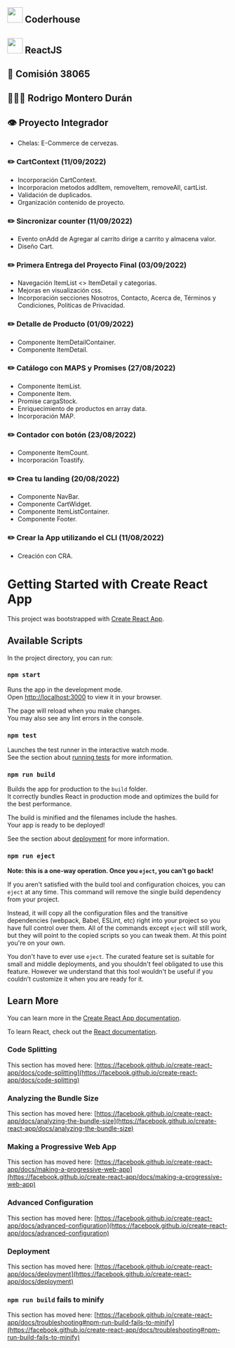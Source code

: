 ## <img src="https://user-images.githubusercontent.com/103367542/170897064-db2db840-0d26-402a-b3bc-3c3f27df5f4f.png" width="35"> Coderhouse
## <img src="https://upload.wikimedia.org/wikipedia/commons/thumb/4/47/React.svg/1200px-React.svg.png" width="35"> ReactJS
## 🏫 Comisión 38065
## 👨🏻‍🎓 Rodrigo Montero Durán
## 👁 Proyecto Integrador
- Chelas: E-Commerce de cervezas.
### ✏️ CartContext (11/09/2022)
- Incorporación CartContext.
- Incorporacion metodos addItem, removeItem, removeAll, cartList.
- Validación de duplicados.
- Organización contenido de proyecto.
### ✏️ Sincronizar counter (11/09/2022)
- Evento onAdd de Agregar al carrito dirige a carrito y almacena valor.
- Diseño Cart.
### ✏️ Primera Entrega del Proyecto Final (03/09/2022)
- Navegación ItemList <> ItemDetail y categorias.
- Mejoras en visualización css.
- Incorporación secciones Nosotros, Contacto, Acerca de, Términos y Condiciones, Politicas de Privacidad.
### ✏️ Detalle de Producto (01/09/2022)
- Componente ItemDetailContainer.
- Componente ItemDetail.
### ✏️ Catálogo con MAPS y Promises (27/08/2022)
- Componente ItemList.
- Componente Item.
- Promise cargaStock.
- Enriquecimiento de productos en array data.
- Incorporación MAP.
### ✏️ Contador con botón (23/08/2022)
- Componente ItemCount.
- Incorporación Toastify.
### ✏️ Crea tu landing (20/08/2022)
- Componente NavBar.
- Componente CartWidget.
- Componente ItemListContainer.
- Componente Footer.
### ✏️ Crear la App utilizando el CLI (11/08/2022)
- Creación con CRA.

# Getting Started with Create React App

This project was bootstrapped with [Create React App](https://github.com/facebook/create-react-app).

## Available Scripts

In the project directory, you can run:

### `npm start`

Runs the app in the development mode.\
Open [http://localhost:3000](http://localhost:3000) to view it in your browser.

The page will reload when you make changes.\
You may also see any lint errors in the console.

### `npm test`

Launches the test runner in the interactive watch mode.\
See the section about [running tests](https://facebook.github.io/create-react-app/docs/running-tests) for more information.

### `npm run build`

Builds the app for production to the `build` folder.\
It correctly bundles React in production mode and optimizes the build for the best performance.

The build is minified and the filenames include the hashes.\
Your app is ready to be deployed!

See the section about [deployment](https://facebook.github.io/create-react-app/docs/deployment) for more information.

### `npm run eject`

**Note: this is a one-way operation. Once you `eject`, you can't go back!**

If you aren't satisfied with the build tool and configuration choices, you can `eject` at any time. This command will remove the single build dependency from your project.

Instead, it will copy all the configuration files and the transitive dependencies (webpack, Babel, ESLint, etc) right into your project so you have full control over them. All of the commands except `eject` will still work, but they will point to the copied scripts so you can tweak them. At this point you're on your own.

You don't have to ever use `eject`. The curated feature set is suitable for small and middle deployments, and you shouldn't feel obligated to use this feature. However we understand that this tool wouldn't be useful if you couldn't customize it when you are ready for it.

## Learn More

You can learn more in the [Create React App documentation](https://facebook.github.io/create-react-app/docs/getting-started).

To learn React, check out the [React documentation](https://reactjs.org/).

### Code Splitting

This section has moved here: [https://facebook.github.io/create-react-app/docs/code-splitting](https://facebook.github.io/create-react-app/docs/code-splitting)

### Analyzing the Bundle Size

This section has moved here: [https://facebook.github.io/create-react-app/docs/analyzing-the-bundle-size](https://facebook.github.io/create-react-app/docs/analyzing-the-bundle-size)

### Making a Progressive Web App

This section has moved here: [https://facebook.github.io/create-react-app/docs/making-a-progressive-web-app](https://facebook.github.io/create-react-app/docs/making-a-progressive-web-app)

### Advanced Configuration

This section has moved here: [https://facebook.github.io/create-react-app/docs/advanced-configuration](https://facebook.github.io/create-react-app/docs/advanced-configuration)

### Deployment

This section has moved here: [https://facebook.github.io/create-react-app/docs/deployment](https://facebook.github.io/create-react-app/docs/deployment)

### `npm run build` fails to minify

This section has moved here: [https://facebook.github.io/create-react-app/docs/troubleshooting#npm-run-build-fails-to-minify](https://facebook.github.io/create-react-app/docs/troubleshooting#npm-run-build-fails-to-minify)
